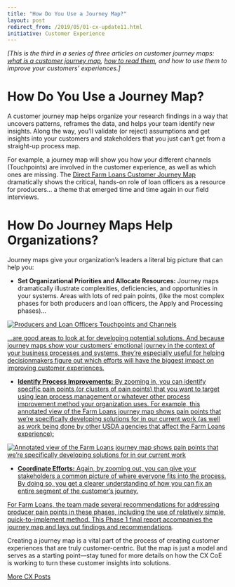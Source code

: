 ```yaml
---
title: "How Do You Use a Journey Map?"
layout: post
redirect_from: /2019/05/01-cx-update11.html
initiative: Customer Experience
---
```

<i>[This is the third in a series of three articles on customer journey maps: <a href="https://coe.gsa.gov/2019/04/17/cx-update-9.html">what is a customer journey map</a>, <a href="https://coe.gsa.gov/2019/04/24/cx-update-10.html">how to read them</a>, and how to use them to improve your customers’ experiences.]</i>

<h1>How Do You Use a Journey Map?</h1>
A customer journey map helps organize your research findings in a way that uncovers patterns, reframes the data, and helps your team identify new insights. Along the way, you’ll validate (or reject) assumptions and get insights into your customers and stakeholders that you just can’t get from a straight-up process map.

For example, a journey map will show you how your different channels (Touchpoints) are involved in the customer experience, as well as which ones are missing. The <a href="https://coe.gsa.gov/coe/farm-loans/index.html#journeymap">Direct Farm Loans Customer Journey Map</a> dramatically shows the critical, hands-on role of loan officers as a resource for producers… a theme that emerged time and time again in our field interviews.

<h1>How Do Journey Maps Help Organizations?</h1>

Journey maps give your organization’s leaders a literal big picture that can help you:

- **Set Organizational Priorities and Allocate Resources:** Journey maps dramatically illustrate complexities, deficiencies, and opportunities in your systems. Areas with lots of red pain points, (like the most complex phases for both producers and loan officers, the Apply and Processing phases)...

<a href="{{site.baseurl}}/images/process-improvement.jpg" target="_blank" rel="noopener noreferrer">
<img src="{{site.baseurl}}/images/process-improvement.jpg" alt="Producers and Loan Officers Touchpoints and Channels">

...are good areas to look at for developing potential solutions. And because journey maps show your customers’ emotional journey in the context of your business processes and systems, they’re especially useful for helping decisionmakers figure out which efforts will have the biggest impact on improving customer experiences.

- **Identify Process Improvements:** By zooming in, you can identify specific pain points (or clusters of pain points) that you want to target using lean process management or whatever other process improvement method your organization uses. For example, this annotated view of the Farm Loans journey map shows pain points that we’re specifically developing solutions for in our current work (as well as work being done by other USDA agencies that affect the Farm Loans experience): 

<a href="{{site.baseurl}}/images/annotated-version.jpg" target="_blank" rel="noopener noreferrer">
<img src="{{site.baseurl}}/images/annotated-version.jpg" alt="Annotated view of the Farm Loans journey map shows pain points that we’re specifically developing solutions for in our current work">

- **Coordinate Efforts:** Again, by zooming out, you can give your stakeholders a common picture of where everyone fits into the process. By doing so, you get a clearer understanding of how you can fix an entire segment of the customer’s journey.

For Farm Loans, the team made several recommendations for addressing producer pain points in these phases, including the use of relatively simple, quick-to-implement method. This <a href="https://coe.gsa.gov/docs/Findings-Volume-1-Farm-Loans-Final-Report.pdf">Phase 1 final report accompanies the journey map and lays out findings and recommendations</a>. 

Creating a journey map is a vital part of the process of creating customer experiences that are truly customer-centric. But the map is just a model and serves as a starting point—stay tuned for more details on how the CX CoE is working to turn these customer insights into solutions. 

<a href="{{site.baseurl}}/coe/customer-experience.html#coe-updates" class="usa-button">More CX Posts</a> 
